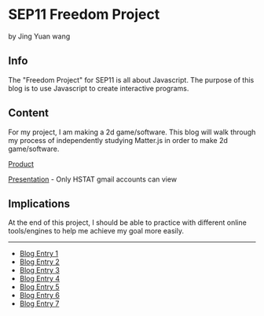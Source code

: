 # SEP11 Freedom Project
by Jing Yuan wang   

## Info
The "Freedom Project" for SEP11 is all about Javascript. The purpose of this blog is to use Javascript to create interactive programs.

## Content
For my project, I am making a 2d game/software. This blog will walk through my process of independently studying Matter.js in order to make 2d game/software.

[Product](https://replit.com/@Jing_YuanYuan/freedom-project-sep11a)

[Presentation](https://docs.google.com/presentation/d/1NU_Fd_bK9NJukwh9aVBlNCvSu1ZE-bcftP7vUFzJsqE/edit?usp=sharing) - Only HSTAT gmail accounts can view

## Implications
At the end of this project, I should be able to practice with different online tools/engines to help me achieve my goal more easily. 

---

* [Blog Entry 1](entries/entry01.md)
* [Blog Entry 2](entries/entry02.md)
* [Blog Entry 3](entries/entry03.md)
* [Blog Entry 4](entries/entry04.md)
* [Blog Entry 5](entries/entry05.md)
* [Blog Entry 6](entries/entry06.md)
* [Blog Entry 7](entries/entry07.md)